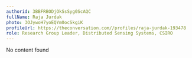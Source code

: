 ```yaml
---
authorid: 3BBFRBODjOkSsSyg0ScAQC
fullName: Raja Jurdak
photo: 3OJywoH7yoEQYm0ocSkgiK
profileUrl: https://theconversation.com//profiles/raja-jurdak-193478
role: Research Group Leader, Distributed Sensing Systems, CSIRO
---
```

No content found